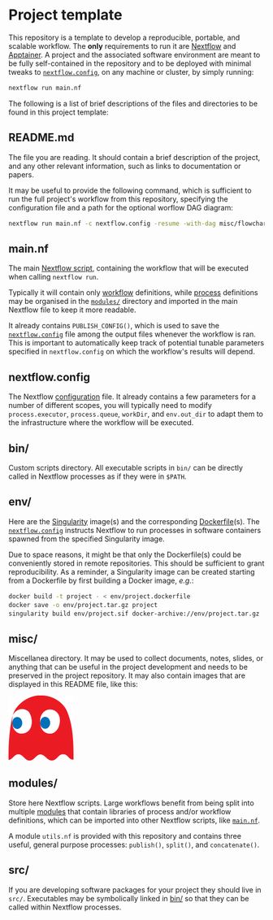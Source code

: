 # Project template

This repository is a template to develop a reproducible, portable, and scalable workflow. The **only** requirements to run it are [Nextflow](https://www.nextflow.io) and [Apptainer](https://apptainer.org). A project and the associated software environment are meant to be fully self-contained in the repository and to be deployed with minimal tweaks to [`nextflow.config`](#nextflowconfig), on any machine or cluster, by simply running:

```bash
nextflow run main.nf
```

The following is a list of brief descriptions of the files and directories to be found in this project template:

## README.md

The file you are reading. It should contain a brief description of the project, and any other relevant information, such as links to documentation or papers.

It may be useful to provide the following command, which is sufficient to run the full project's workflow from this repository, specifying the configuration file and a path for the optional worflow DAG diagram:


```bash
nextflow run main.nf -c nextflow.config -resume -with-dag misc/flowchart.svg
```

## main.nf

The main [Nextflow script](https://www.nextflow.io/docs/latest/script.html), containing the workflow that will be executed when calling `nextflow run`.

Typically it will contain only [workflow](https://www.nextflow.io/docs/latest/workflow.html) definitions, while [process](https://www.nextflow.io/docs/latest/process.html) definitions may be organised in the [`modules/`](#modules/) directory and imported in the main Nextflow file to keep it more readable.

It already contains `PUBLISH_CONFIG()`, which is used to save the [`nextflow.config`](#nextflowconfig) file among the output files whenever the workflow is ran. This is important to automatically keep track of potential tunable parameters specified in `nextflow.config` on which the workflow's results will depend.

## nextflow.config

The Nextflow [configuration](https://www.nextflow.io/docs/latest/config.html) file.
It already contains a few parameters for a number of different scopes, you will typically need to modify `process.executor`, `process.queue`, `workDir`, and `env.out_dir` to adapt them to the infrastructure where the workflow will be executed.

## bin/

Custom scripts directory.
All executable scripts in `bin/` can be directly called in Nextflow processes as if they were in `$PATH`.

## env/

Here are the [Singularity](https://docs.sylabs.io/guides/latest/user-guide/) image(s) and the corresponding [Dockerfile](https://docs.docker.com/engine/reference/builder/)(s).
The [`nextflow.config`](#nextflowconfig) instructs Nextflow to run processes in software containers spawned from the specified Singularity image.

Due to space reasons, it might be that only the Dockerfile(s) could be conveniently stored in remote repositories. This should be sufficient to grant reproducibility. As a reminder, a Singularity image can be created starting from a Dockerfile by first building a Docker image, _e.g._:

```bash
docker build -t project - < env/project.dockerfile
docker save -o env/project.tar.gz project
singularity build env/project.sif docker-archive://env/project.tar.gz
```

## misc/

Miscellanea directory. It may be used to collect documents, notes, slides, or anything that can be useful in the project development and needs to be preserved in the project repository.
It may also contain images that are displayed in this README file, like this:

<img src="misc/img.png" alt="drawing" width="128"/>

## modules/

Store here Nextflow scripts. Large workflows benefit from being split into multiple [modules](https://training.nextflow.io/basic_training/modules/) that contain libraries of process and/or workflow definitions, which can be imported into other Nextflow scripts, like [`main.nf`](#main.nf).

A module `utils.nf` is provided with this repository and contains three useful, general purpose processes: `publish()`, `split()`, and `concatenate()`.

## src/

If you are developing software packages for your project they should live in `src/`. Executables may be symbolically linked in [bin/](#bin) so that they can be called within Nextflow processes.
